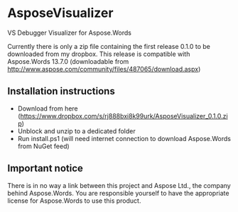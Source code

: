 AsposeVisualizer
================

VS Debugger Visualizer for Aspose.Words

Currently there is only a zip file containing the first release 0.1.0 to be downloaded from my dropbox.
This release is compatible with Aspose.Words 13.7.0 (downloadable from http://www.aspose.com/community/files/487065/download.aspx)


Installation instructions
-------------------------
* Download from here (https://www.dropbox.com/s/rj888bxi8k99urk/AsposeVisualizer_0.1.0.zip)
* Unblock and unzip to a dedicated folder
* Run install.ps1 (will need internet connection to download Aspose.Words from NuGet feed)


Important notice
----------------
There is in no way a link between this project and Aspose Ltd., the company behind Aspose.Words. You are responsible yourself to have the appropriate license for Aspose.Words to use this product.

